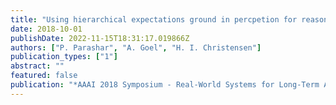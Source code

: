 ```yaml
---
title: "Using hierarchical expectations ground in percpetion for reasonign about failures during task execution"
date: 2018-10-01
publishDate: 2022-11-15T18:31:17.019866Z
authors: ["P. Parashar", "A. Goel", "H. I. Christensen"]
publication_types: ["1"]
abstract: ""
featured: false
publication: "*AAAI 2018 Symposium - Real-World Systems for Long-Term Autonomy*"
---
```


